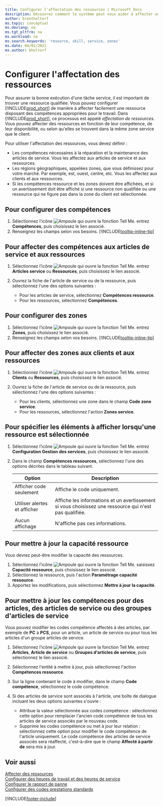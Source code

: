 ```yaml
---
title: Configurer l'affectation des ressources | Microsoft Docs
description: Découvrez comment le système peut vous aider à affecter une personne dotée des compétences requises à la fourniture d'un service.
author: brentholtorf
ms.topic: conceptual
ms.devlang: na
ms.tgt_pltfrm: na
ms.workload: na
ms.search.keywords: 'resource, skill, service, zones'
ms.date: 04/01/2021
ms.author: bholtorf
---
```


# Configurer l'affectation des ressources
Pour assurer la bonne exécution d'une tâche service, il est important de trouver une ressource qualifiée. Vous pouvez configurer [!INCLUDE[prod_short](includes/prod_short.md)] de manière à affecter facilement une ressource disposant des compétences appropriées pour le travail. Dans [!INCLUDE[prod_short](includes/prod_short.md)], ce processus est appelé _affectation de ressources_. Vous pouvez affecter des ressources en fonction de leur compétence, de leur disponibilité, ou selon qu'elles se trouvent dans la même zone service que le client. 

Pour utiliser l'affectation des ressources, vous devez définir :  
  
* Les compétences nécessaires à la réparation et la maintenance des articles de service. Vous les affectez aux articles de service et aux ressources.  
* Les régions géographiques, appelées zones, que vous définissez pour votre marché. Par exemple, est, ouest, centre, etc. Vous les affectez aux clients et aux ressources.  
* Si les compétences ressource et les zones doivent être affichées, et si un avertissement doit être affiché si une ressource non qualifiée ou une ressource qui ne figure pas dans la zone du client est sélectionnée.  

## Pour configurer des compétences
1. Sélectionnez l’icône ![Ampoule qui ouvre la fonction Tell Me.](media/ui-search/search_small.png "Dites-moi ce que vous voulez faire") entrez **Compétences**, puis choisissez le lien associé.  
2. Renseignez les champs selon vos besoins. [!INCLUDE[tooltip-inline-tip](includes/tooltip-inline-tip_md.md)]  

## Pour affecter des compétences aux articles de service et aux ressources
1. Sélectionnez l’icône ![Ampoule qui ouvre la fonction Tell Me.](media/ui-search/search_small.png "Dites-moi ce que vous voulez faire") entrez **Articles service** ou **Ressources**, puis choisissez le lien associé.  
2. Ouvrez la fiche de l'article de service ou de la ressource, puis sélectionnez l'une des options suivantes :  
  
    * Pour les articles de service, sélectionnez **Compétences ressource**.  
    * Pour les ressources, sélectionnez **Compétences**.  

## Pour configurer des zones
1. Sélectionnez l’icône ![Ampoule qui ouvre la fonction Tell Me.](media/ui-search/search_small.png "Dites-moi ce que vous voulez faire") entrez **Zones**, puis choisissez le lien associé.  
2. Renseignez les champs selon vos besoins. [!INCLUDE[tooltip-inline-tip](includes/tooltip-inline-tip_md.md)]  

## Pour affecter des zones aux clients et aux ressources 
1. Sélectionnez l’icône ![Ampoule qui ouvre la fonction Tell Me.](media/ui-search/search_small.png "Dites-moi ce que vous voulez faire") entrez **Clients** ou **Ressources**, puis choisissez le lien associé.  
2. Ouvrez la fiche de l'article de service ou de la ressource, puis sélectionnez l'une des options suivantes :  
  
    * Pour les clients, sélectionnez une zone dans le champ **Code zone service**.  
    * Pour les ressources, sélectionnez l'action **Zones service**.  

## Pour spécifier les éléments à afficher lorsqu'une ressource est sélectionnée
1. Sélectionnez l’icône ![Ampoule qui ouvre la fonction Tell Me.](media/ui-search/search_small.png "Dites-moi ce que vous voulez faire") entrez **Configuration Gestion des services**, puis choisissez le lien associé. 
2. Dans le champ **Compétences ressources**, sélectionnez l'une des options décrites dans le tableau suivant.  
  
    |**Option**|**Description**|  
    |------------|-------------|  
    |Afficher code seulement | Affiche le code uniquement.|  
    |Utiliser alertes et afficher | Affiche les informations et un avertissement si vous choisissez une ressource qui n'est pas qualifiée.|  
    |Aucun affichage | N'affiche pas ces informations.|  

## Pour mettre à jour la capacité ressource  
Vous devrez peut-être modifier la capacité des ressources.  
  
1. Sélectionnez l’icône ![Ampoule qui ouvre la fonction Tell Me.](media/ui-search/search_small.png "Dites-moi ce que vous voulez faire") saisissez **Capacité ressource**, puis choisissez le lien associé.  
2. Sélectionnez la ressource, puis l'action **Paramétrage capacité ressource**.  
3. Apportez les modifications, puis sélectionnez **Mettre à jour la capacité**.  

## Pour mettre à jour les compétences pour des articles, des articles de service ou des groupes d'articles de service
Vous pouvez modifier les codes compétence affectés à des articles, par exemple de **PC** à **PCS**, pour un article, un article de service ou pour tous les articles d'un groupe articles de service.  
  
1. Sélectionnez l’icône ![Ampoule qui ouvre la fonction Tell Me.](media/ui-search/search_small.png "Dites-moi ce que vous voulez faire") entrez **Articles**, **Article de service** ou **Groupes d’articles de service**, puis sélectionnez le lien associé.  
2. Sélectionnez l'entité à mettre à jour, puis sélectionnez l'action **Compétences ressource**.  
3. Sur la ligne contenant le code à modifier, dans le champ **Code compétence**, sélectionnez le code compétence.  
4.  Si des articles de service sont associés à l'article, une boîte de dialogue incluant les deux options suivantes s'ouvre :  
  
    * Attribue la valeur sélectionnée aux codes compétence : sélectionnez cette option pour remplacer l'ancien code compétence de tous les articles de service associés par le nouveau code.  
    * Supprime les codes compétence ou met à jour leur relation : sélectionnez cette option pour modifier le code compétence de l'article uniquement. Le code compétence des articles de service associés sera réaffecté, c'est-à-dire que le champ **Affecté à partir de** sera mis à jour.  
  
## Voir aussi
[Affecter des ressources](service-how-to-allocate-resources.md)  
[Configurer des heures de travail et des heures de service](service-how-setup-work-service-hours.md)  
[Configurer le rapport de panne](service-how-setup-fault-reporting.md)  
[Configurer des codes prestations standards](service-how-setup-service-coding.md)  
 



[!INCLUDE[footer-include](includes/footer-banner.md)]